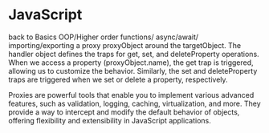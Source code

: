 # JavaScript
back to Basics OOP/Higher order functions/ async/await/ importing/exporting
a proxy proxyObject around the targetObject. The handler object defines the traps for get, set, and deleteProperty operations. When we access a property (proxyObject.name), the get trap is triggered, allowing us to customize the behavior. Similarly, the set and deleteProperty traps are triggered when we set or delete a property, respectively.

Proxies are powerful tools that enable you to implement various advanced features, such as validation, logging, caching, virtualization, and more. They provide a way to intercept and modify the default behavior of objects, offering flexibility and extensibility in JavaScript applications.
